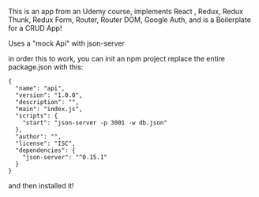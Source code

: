 

This is an app from an Udemy course, implements React , Redux, Redux Thunk, Redux Form, Router, Router DOM, Google Auth, and is a Boilerplate for a CRUD App!

Uses a "mock Api" with json-server

in order this to work, you can init an npm project replace the entire package.json with this:

```
{
  "name": "api",
  "version": "1.0.0",
  "description": "",
  "main": "index.js",
  "scripts": {
    "start": "json-server -p 3001 -w db.json"
  },
  "author": "",
  "license": "ISC",
  "dependencies": {
    "json-server": "^0.15.1"
  }
}
```

and then installed it!
